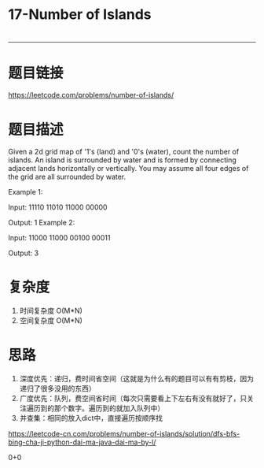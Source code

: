 # 17-Number of Islands
# 
-----------
# 题目链接
https://leetcode.com/problems/number-of-islands/

# 题目描述
Given a 2d grid map of '1's (land) and '0's (water), count the number of islands. An island is surrounded by water and is formed by connecting adjacent lands horizontally or vertically. You may assume all four edges of the grid are all surrounded by water.

Example 1:

Input:
11110
11010
11000
00000

Output: 1
Example 2:

Input:
11000
11000
00100
00011

Output: 3

# 复杂度
1. 时间复杂度 O(M*N)
2. 空间复杂度 O(M*N)

# 思路
1. 深度优先：递归，费时间省空间（这就是为什么有的题目可以有有剪枝，因为递归了很多没用的东西）
2. 广度优先：队列，费空间省时间（每次只需要看上下左右有没有就好了，只关注遍历到的那个数字。遍历到的就加入队列中）
3. 并查集：相同的放入dict中，直接遍历按顺序找

https://leetcode-cn.com/problems/number-of-islands/solution/dfs-bfs-bing-cha-ji-python-dai-ma-java-dai-ma-by-l/

0+0